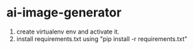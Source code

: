 # ai-image-generator
1. create virtualenv env and activate it.
2. install requirements.txt using "pip install -r requirements.txt"

